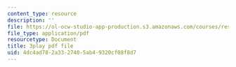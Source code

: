 ```yaml
---
content_type: resource
description: ''
file: https://ol-ocw-studio-app-production.s3.amazonaws.com/courses/res-9-003-brains-minds-and-machines-summer-course-summer-2015/4dc4ad782a3327405ab49320cf08f8d7_rUqqquitfMQ.pdf
file_type: application/pdf
resourcetype: Document
title: 3play pdf file
uid: 4dc4ad78-2a33-2740-5ab4-9320cf08f8d7
---
```

